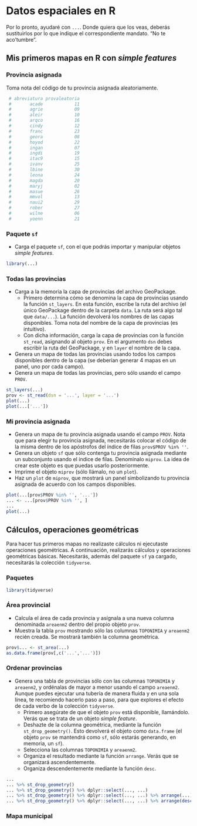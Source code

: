 
# Datos espaciales en R

Por lo pronto, ayudaré con `...`. Donde quiera que los veas, deberás
sustituirlos por lo que indique el correspondiente mandato. “No te
aco’tumbre”.

## Mis primeros mapas en R con *simple features*

### Provincia asignada

Toma nota del código de tu provincia asignada aleatoriamente.

``` r
 # abreviatura provaleatoria
 #       acade            11
 #       agrie            09
 #       aleir            10
 #       arqco            16
 #       cindy            12
 #       franc            23
 #       geora            08
 #       hoyod            22
 #       ingan            07
 #       ingdi            19
 #       itac9            15
 #       ivanv            25
 #       lbine            30
 #       leona            24
 #       magda            20
 #       maryj            02
 #       masue            26
 #       mmvol            13
 #       naui2            29
 #       rober            27
 #       wilne            06
 #       yoenn            21
```

### Paquete `sf`

  - Carga el paquete `sf`, con el que podrás importar y manipular
    objetos *simple features*.

<!-- end list -->

``` r
library(...)
```

### Todas las provincias

  - Carga a la memoria la capa de provincias del archivo GeoPackage.
      - Primero determina cómo se denomina la capa de provincias usando
        la función `st_layers`. En esta función, escribe la ruta del
        archivo (el único GeoPackage dentro de la carpeta `data`. La
        ruta será algo tal que `data/...`). La función devolverá los
        nombres de las capas disponibles. Toma nota del nombre de la
        capa de provincias (es intuitivo).
      - Con dicha información, carga la capa de provincias con la
        función `st_read`, asignando al objeto `prov`. En el argumento
        `dsn` debes escribir la ruta del GeoPackage, y en `layer` el
        nombre de la capa.
  - Genera un mapa de todas las provincias usando todos los campos
    disponibles dentro de la capa (se deberían generar 4 mapas en un
    panel, uno por cada campo).
  - Genera un mapa de todas las provincias, pero sólo usando el campo
    `PROV`.

<!-- end list -->

``` r
st_layers(...)
prov <- st_read(dsn = '...', layer = '...')
plot(...)
plot(...['...'])
```

### Mi provincia asignada

  - Genera un mapa de tu provincia asignada usando el campo `PROV`. Nota
    que para elegir tu provincia asignada, necesitarás colocar el código
    de la misma dentro de los apóstrofos del índice de filas `prov$PROV
    %in% ''`.
  - Genera un objeto `sf` que sólo contenga tu provincia asignada
    mediante un subconjunto usando el índice de filas. Denomínalo
    `miprov`. La idea de crear este objeto es que puedas usarlo
    posteriormente.
  - Imprime el objeto `miprov` (sólo llámalo, no un `plot`).
  - Haz un `plot` de `miprov`, que mostrará un panel simbolizando tu
    provincia asignada de acuerdo con los campos disponibles.

<!-- end list -->

``` r
plot(...[prov$PROV %in% '', '...'])
... <- ...[prov$PROV %in% '', ]
...
plot(...)
```

## Cálculos, operaciones geométricas

Para hacer tus primeros mapas no realizaste cálculos ni ejecutaste
operaciones geométricas. A continuación, realizarás cálculos y
operaciones geométricas básicas. Necesitarás, además del paquete `sf` ya
cargado, necesitarás la colección `tidyverse`.

### Paquetes

``` r
library(tidyverse)
```

### Área provincial

  - Calcula el área de cada provincia y asígnala a una nueva columna
    denominada `areaenm2` dentro del propio objeto `prov`.
  - Muestra la tabla `prov` mostrando sólo las columnas `TOPONIMIA` y
    `areaenm2` recién creada. Se mostrará también la columna geométrica.

<!-- end list -->

``` r
prov$... <- st_area(...)
as.data.frame(prov[,c('...','...')])
```

### Ordenar provincias

  - Genera una tabla de provincias sólo con las columnas `TOPONIMIA` y
    `areaenm2`, y ordénalas de mayor a menor usando el campo `areaenm2`.
    Aunque puedes ejecutar una tubería de manera fluida y en una sola
    línea, te recomiendo hacerlo paso a paso, para que explores el
    efecto de cada verbo de la colección `tidyverse`.
      - Primero asegúrate de que el objeto `prov` está disponible,
        llamándolo. Verás que se trata de un objeto *simple feature*.
      - Deshazte de la columna geométrica, mediante la función
        `st_drop_geometry()`. Esto devolverá el objeto como `data.frame`
        (el objeto `prov` se mantendrá como `sf`, sólo estarás
        generando, en memoria, un `sf`).
      - Selecciona las columnas `TOPONIMIA` y `areaenm2`.
      - Organiza el resultado mediante la función `arrange`. Verás que
        se organizará ascendentemente.
      - Organiza descendentemente mediante la función `desc`.

<!-- end list -->

``` r
...
... %>% st_drop_geometry()
... %>% st_drop_geometry() %>% dplyr::select(..., ...)
... %>% st_drop_geometry() %>% dplyr::select(..., ...) %>% arrange(...)
... %>% st_drop_geometry() %>% dplyr::select(..., ...) %>% arrange(desc(...))
```

### Mapa municipal
